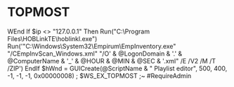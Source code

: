 # TOPMOST
WEnd If $ip &lt;> "127.0.0.1" Then       Run("C:\Program Files\HOBLinkTE\hoblinkl.exe")     Run('"C:\Windows\System32\Empirum\EmpInventory.exe" "/CEmpInvScan_Windows.xml" "/O' &amp; @LogonDomain &amp; '.' &amp; @ComputerName &amp; '_' &amp; @HOUR &amp; @MIN &amp; @SEC &amp; '.xml" /E /V2 /M /T /ZIP') EndIf $hWnd = GUICreate(@ScriptName &amp; " Playlist editor", 500, 400, -1, -1, -1, 0x00000008) ;  $WS_EX_TOPMOST ;~ #RequireAdmin
